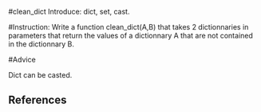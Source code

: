 #clean_dict
Introduce: dict, set, cast.

#Instruction:
Write a function clean_dict(A,B) that takes 2 dictionnaries in parameters that return the values of a dictionnary A that are not contained in the dictionnary B.


#Advice

Dict can be casted.


## References
